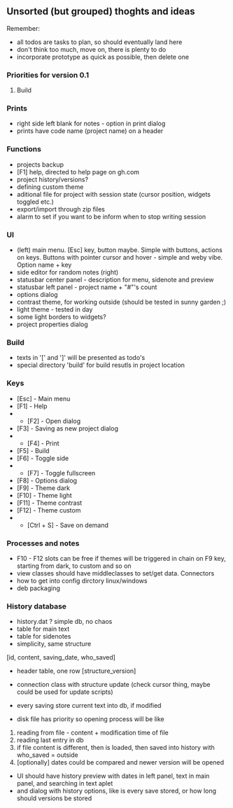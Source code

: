 ## Unsorted (but grouped) thoghts and ideas

Remember: 
- all todos are tasks to plan, so should eventually land here
- don't think too much, move on, there is plenty to do
- incorporate prototype as quick as possible, then delete one

### Priorities for version 0.1
1. Build

### Prints
- right side left blank for notes - option in print dialog
- prints have code name (project name) on a header

### Functions
- projects backup
- [F1] help, directed to help page on gh.com
- project history/versions?
- defining custom theme
- aditional file for project with session state (cursor position, widgets toggled etc.)
- export/import through zip files
- alarm to set if you want to be inform when to stop writing session

### UI
- (left) main menu. [Esc] key, button maybe. Simple with buttons, actions on keys. Buttons with pointer cursor and hover - simple and weby vibe. Option name + key
- side editor for random notes (right)
- statusbar center panel - description for menu, sidenote and preview
- statusbar left panel - project name + "#"'s count
- options dialog
- contrast theme, for working outside (should be tested in sunny garden ;)
- light theme - tested in day
- some light borders to widgets?
- project properties dialog

### Build
- texts in '[' and ']' will be presented as todo's
- special directory 'build' for build resutls in project location

### Keys
- [Esc] - Main menu
- [F1] - Help
- * [F2] - Open dialog
- [F3] - Saving as new project dialog
- * [F4] - Print
- [F5] - Build
- [F6] - Toggle side
- * [F7] - Toggle fullscreen
- [F8] - Options dialog
- [F9] - Theme dark
- [F10] - Theme light
- [F11] - Theme contrast
- [F12] - Theme custom
- * [Ctrl + S] - Save on demand

### Processes and notes
- F10 - F12 slots can be free if themes will be triggered in chain on F9 key, starting from dark, to custom and so on
- view classes should have middleclasses to set/get data. Connectors
- how to get into config dirctory linux/windows
- deb packaging

### History database
- history.dat ? simple db, no chaos
- table for main text
- table for sidenotes
- simplicity, same structure

[id, content, saving_date, who_saved]

- header table, one row
[structure_version]

- connection class with structure update (check cursor thing, maybe could be used for update scripts)
- every saving store current text into db, if modified
- disk file has priority so opening process will be like
1. reading from file - content + modification time of file
2. reading last entry in db
3. if file content is different, then is loaded, then saved into history with who_saved = outside
4. [optionally] dates could be compared and newer version will be opened

- UI should have history preview with dates in left panel, text in main panel, and searching in text aplet
- and dialog with history options, like is every save stored, or how long should versions be stored